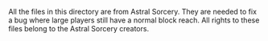 All the files in this directory are from Astral Sorcery. They are needed to fix a bug where large players still have a normal block reach. All rights to these files belong to the Astral Sorcery creators.
